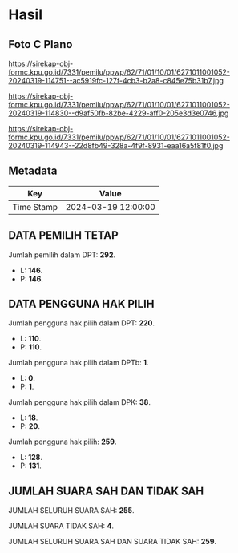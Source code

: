 # Hasil

## Foto C Plano

https://sirekap-obj-formc.kpu.go.id/7331/pemilu/ppwp/62/71/01/10/01/6271011001052-20240319-114751--ac5919fc-127f-4cb3-b2a8-c845e75b31b7.jpg

https://sirekap-obj-formc.kpu.go.id/7331/pemilu/ppwp/62/71/01/10/01/6271011001052-20240319-114830--d9af50fb-82be-4229-aff0-205e3d3e0746.jpg

https://sirekap-obj-formc.kpu.go.id/7331/pemilu/ppwp/62/71/01/10/01/6271011001052-20240319-114943--22d8fb49-328a-4f9f-8931-eaa16a5f81f0.jpg


## Metadata

| Key        | Value               |
| ---------- | ------------------- |
| Time Stamp | 2024-03-19 12:00:00 |


## DATA PEMILIH TETAP

Jumlah pemilih dalam DPT: **292**.
 * L: **146**.
 * P: **146**.

## DATA PENGGUNA HAK PILIH

Jumlah pengguna hak pilih dalam DPT: **220**.
 * L: **110**.
 * P: **110**.

Jumlah pengguna hak pilih dalam DPTb: **1**.
 * L: **0**.
 * P: **1**.

Jumlah pengguna hak pilih dalam DPK: **38**.
 * L: **18**.
 * P: **20**.

Jumlah pengguna hak pilih: **259**.
 * L: **128**.
 * P: **131**.

## JUMLAH SUARA SAH DAN TIDAK SAH

JUMLAH SELURUH SUARA SAH: **255**.

JUMLAH SUARA TIDAK SAH: **4**.

JUMLAH SELURUH SUARA SAH DAN SUARA TIDAK SAH: **259**.


